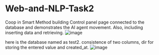 # Web-and-NLP-Task2
Coop in Smart Method building Control panel page connected to the database and demonstrates the AI agent movement. Also, including inserting data and retrieving.
![image](https://github.com/malhashim-hub/Web-and-NLP-Task2/assets/119134365/1005623e-f32d-441f-9a39-775f6ea4a03a)




here is the database named as test2. consistence of two columns, dir for storing the entered value and created_at.
![image](https://github.com/malhashim-hub/Web-and-NLP-Task2/assets/119134365/9a9fd0c0-4ecf-40b5-afab-bc0544297341)


